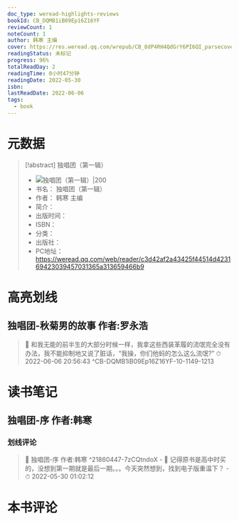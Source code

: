 ```yaml
---
doc_type: weread-highlights-reviews
bookId: CB_DQMB1iB09Ep16Z16YF
reviewCount: 1
noteCount: 1
author: 韩寒 主编
cover: https://res.weread.qq.com/wrepub/CB_8dP4RH4QdGrY6PI6QI_parsecover
readingStatus: 未标记
progress: 96%
totalReadDay: 2
readingTime: 0小时47分钟
readingDate: 2022-05-30
isbn: 
lastReadDate: 2022-06-06
tags:
  - book
---
```

# 元数据
> [!abstract] 独唱团（第一辑）
> - ![ 独唱团（第一辑）|200](https://res.weread.qq.com/wrepub/CB_8dP4RH4QdGrY6PI6QI_parsecover)
> - 书名： 独唱团（第一辑）
> - 作者： 韩寒 主编
> - 简介： 
> - 出版时间： 
> - ISBN： 
> - 分类： 
> - 出版社： 
> - PC地址：https://weread.qq.com/web/reader/c3d42af2a43425f44514d423169423039457031365a313659466b9

# 高亮划线

## 独唱团-秋菊男的故事 作者:罗永浩

> 📌 和我无能的前半生的大部分时候一样，我拿这些西装革履的流氓完全没有办法，我不能抑制地又说了脏话，“我操，你们他蚂的怎么这么流氓?” 
> ⏱ 2022-06-06 20:56:43 ^CB-DQMB1iB09Ep16Z16YF-10-1149-1213

# 读书笔记

## 独唱团-序 作者:韩寒

### 划线评论
> 📌 独唱团-序 作者:韩寒  ^21860447-7zCQtndoX
    - 💭 记得原书是高中时买的，没想到第一期就是最后一期。。。今天突然想到，找到电子版重温下？
    - ⏱ 2022-05-30 01:02:12
   
# 本书评论

